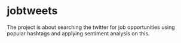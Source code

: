 # jobtweets
The project is about searching the twitter for job opportunities using popular hashtags and applying sentiment analysis on this.
